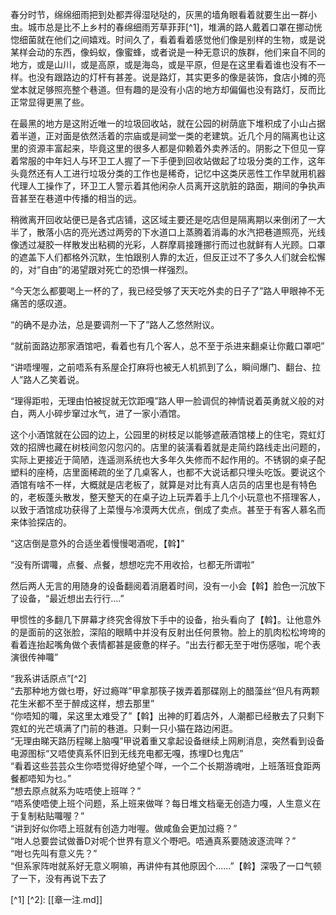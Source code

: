 春分时节，绵绵细雨把到处都弄得湿哒哒的，灰黑的墙角眼看着就要生出一群小虫。城市总是比不上乡村的春绵细雨芳草菲菲[^1]，堆满的路人戴着口罩在挪动恍惚细菌就在他们之间嬉戏。时间久了，看着看着感觉他们像是别样的生物，或是说某样会动的东西，像蚂蚁，像蜜蜂，或者说是一种无意识的族群，他们来自不同的地方，或是山川，或是高原，或是海岛，或是平原，但是在这里看着谁也没有不一样。也没有跟路边的灯杆有甚差。说是路灯，其实更多的像是装饰，食店小摊的亮堂本就足够照亮整个巷道。但有趣的是没有小店的地方却偏偏也没有路灯，反而比正常显得更黑了些。

在最黑的地方是这附近唯一的垃圾回收站，就在公园的树荫底下堆积成了小山占据着半道，正对面是依然活着的宗庙或是祠堂一类的老建筑。近几个月的隔离也让这里的资源丰富起来，毕竟这里的很多人都是仰赖着外卖养活的。阴影之下但见一穿着常服的中年妇人与环卫工人握了一下手便到回收站做起了垃圾分类的工作，这年头竟然还有人工进行垃圾分类的工作也是稀奇，记忆中这类厌恶性工作早就用机器代理人工操作了，环卫工人警示着其他闲杂人员离开这肮脏的路面，期间的争执声音甚至在巷道中传播的相当的远。

稍微离开回收站便已是各式店铺，这区域主要还是吃店但是隔离期以来倒闭了一大半了，散落小店的亮光透过两旁的下水道口上蒸腾着消毒的水汽把巷道照亮，光线像透过凝胶一样散发出粘稠的光彩，人群摩肩接踵挪行而过也就鲜有人光顾。口罩的遮盖下人们都格外沉默，生怕跟别人靠的太近，但反正过不了多久人们就会松懈的，对“自由”的渴望跟对死亡的恐惧一样强烈。

“今天怎么都要喝上一杯的了，我已经受够了天天吃外卖的日子了”路人甲眼神不无痛苦的感叹道。

“的确不是办法，总是要调剂一下了”路人乙悠然附议。

“就前面路边那家酒馆吧，看着也有几个客人，总不至于杀进来翻桌让你戴口罩吧”

“讲唔埋喔，之前唔系有系屋企打麻将也被无人机抓到了么，瞬间爆门、翻台、拉人”路人乙笑着说。

“理得距啦，无理由怕被捉就无饮距嘎”路人甲一脸调侃的神情说着英勇就义般的对白，两人小碎步窜过水气，进了一家小酒馆。

这个小酒馆就在公园的边上，公园里的树枝足以能够遮蔽酒馆楼上的住宅，霓虹灯效的招牌也藏在树枝间忽闪忽闪的。店里的装潢看着就是走简约路线走出问题的，实际上更接近于简陋，连遥测系统也大多年久失修而不起作用的。不锈钢的桌子配塑料的座椅，店里面稀疏的坐了几桌客人，也都不大说话都只埋头吃饭。要说这个酒馆有啥不一样，大概就是店老板了，就算是对比有真人店员的店里也是有特色的，老板蓬头散发，整天整天的在桌子边上玩弄着手上几个小玩意也不搭理客人，以致于酒馆成功获得了上菜慢与冷漠两大优点，倒成了卖点。甚至于有客人慕名而来体验探店的。

“这店倒是意外的合适坐着慢慢喝酒呢，【斡】”

“没有所谓囖，点餐、点餐，想想吃完不用收拾，乜都无所谓啦”

然后两人无言的用随身的设备翻阅着消磨着时间，没有一小会【斡】脸色一沉放下了设备，“最近想出去行行....”

甲惯性的多翻几下屏幕才终究舍得放下手中的设备，抬头看向了【斡】。让他意外的是面前的这张脸，深陷的眼睛中并没有反射出任何景物。脸上的肌肉松松垮垮的看着连抬起嘴角做个表情都甚是疲惫的样子。“出去行都无至于咁伤感咖，呢个表演很传神囖”    

“我系讲话原点”[^2]  
“去那种地方做乜嘢，好过瘾咩”甲拿那筷子拨弄着那碟刚上的醋藻丝“但凡有两颗花生米都不至于醉成这样，想去那里”  
“你唔知的囖，呆这里太难受了”【斡】出神的盯着店外，人潮都已经散去了只剩下霓虹的光芒填满了门前的巷道。只剩一只小猫在路边闲逛。  
“无理由睇天路历程睇上脑嘎”甲说着重又拿起设备继续上网刷消息，突然看到设备电源图标“又唔使真系怀旧到无线充电都无嘎，拣埋D乜鬼店”  
“看着这些芸芸众生你唔觉得好绝望个咩，一个二个长期游魂咁，上班落班食距两餐都唔知为乜。”  
“想去原点就系为咗唔使上班咩？”  
“唔系使唔使上班个问题，系上班来做咩？每日堆文档毫无创造力嘎，人生意义在于复制粘贴囖喔？”  
“讲到好似你唔上班就有创造力咁喔。做咸鱼会更加过瘾？”  
“咁人总要尝试做番D对呢个世界有意义个嘢吧。唔通真系要随波逐流咩？”  
“咁乜先叫有意义先？”  
“但系家阵咁就系好无意义啊嘛，再讲仲有其他原因个......”【斡】深吸了一口气顿了一下，没有再说下去了  

[^1] [^2]: [[章一注.md]]  

